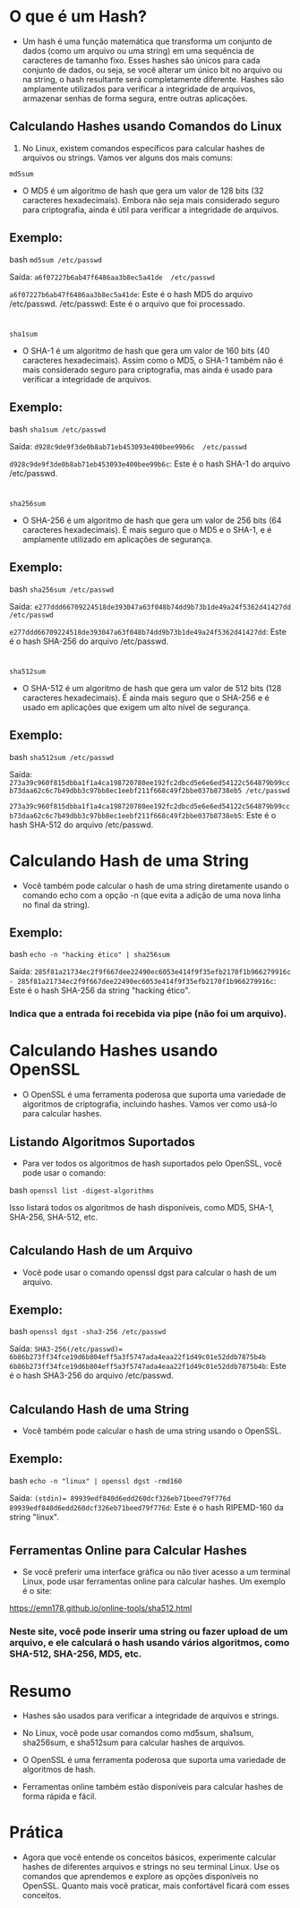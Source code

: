 # O que é um Hash?
- Um hash é uma função matemática que transforma um conjunto de dados (como um arquivo ou uma string) em uma sequência de caracteres de tamanho fixo. Esses hashes são únicos para cada conjunto de dados, ou seja, se você alterar um único bit no arquivo ou na string, o hash resultante será completamente diferente. Hashes são amplamente utilizados para verificar a integridade de arquivos, armazenar senhas de forma segura, entre outras aplicações.

## Calculando Hashes usando Comandos do Linux
1. No Linux, existem comandos específicos para calcular hashes de arquivos ou strings. Vamos ver alguns dos mais comuns:

`md5sum`
- O MD5 é um algoritmo de hash que gera um valor de 128 bits (32 caracteres hexadecimais). Embora não seja mais considerado seguro para criptografia, ainda é útil para verificar a integridade de arquivos.

## Exemplo:

bash
`md5sum /etc/passwd`

Saída:
`a6f07227b6ab47f6486aa3b8ec5a41de  /etc/passwd`

`a6f07227b6ab47f6486aa3b8ec5a41de`: Este é o hash MD5 do arquivo /etc/passwd.
/etc/passwd: Este é o arquivo que foi processado.

#

`sha1sum`
- O SHA-1 é um algoritmo de hash que gera um valor de 160 bits (40 caracteres hexadecimais). Assim como o MD5, o SHA-1 também não é mais considerado seguro para criptografia, mas ainda é usado para verificar a integridade de arquivos.

## Exemplo:

bash
`sha1sum /etc/passwd`

Saída:
`d928c9de9f3de0b8ab71eb453093e400bee99b6c  /etc/passwd`

`d928c9de9f3de0b8ab71eb453093e400bee99b6c`: Este é o hash SHA-1 do arquivo /etc/passwd.

#

`sha256sum`
- O SHA-256 é um algoritmo de hash que gera um valor de 256 bits (64 caracteres hexadecimais). É mais seguro que o MD5 e o SHA-1, e é amplamente utilizado em aplicações de segurança.

## Exemplo:

bash
`sha256sum /etc/passwd`

Saída:
`e277ddd66709224518de393047a63f048b74dd9b73b1de49a24f5362d41427dd  /etc/passwd`

`e277ddd66709224518de393047a63f048b74dd9b73b1de49a24f5362d41427dd`: Este é o hash SHA-256 do arquivo /etc/passwd.

#

`sha512sum`
- O SHA-512 é um algoritmo de hash que gera um valor de 512 bits (128 caracteres hexadecimais). É ainda mais seguro que o SHA-256 e é usado em aplicações que exigem um alto nível de segurança.

## Exemplo:

bash
`sha512sum /etc/passwd`

Saída:
`273a39c960f815dbba1f1a4ca198720780ee192fc2dbcd5e6e6ed54122c564879b99ccb73daa62c6c7b49dbb3c97bb8ec1eebf211f668c49f2bbe037b8738eb5 /etc/passwd`

`273a39c960f815dbba1f1a4ca198720780ee192fc2dbcd5e6e6ed54122c564879b99ccb73daa62c6c7b49dbb3c97bb8ec1eebf211f668c49f2bbe037b8738eb5`: Este é o hash SHA-512 do arquivo /etc/passwd.

#

# Calculando Hash de uma String
- Você também pode calcular o hash de uma string diretamente usando o comando echo com a opção -n (que evita a adição de uma nova linha no final da string).

## Exemplo:

bash
`echo -n "hacking ético" | sha256sum`

Saída:
`285f81a21734ec2f9f667dee22490ec6053e414f9f35efb2170f1b966279916c  -
285f81a21734ec2f9f667dee22490ec6053e414f9f35efb2170f1b966279916c`: Este é o hash SHA-256 da string "hacking ético".

### Indica que a entrada foi recebida via pipe (não foi um arquivo).

#

# Calculando Hashes usando OpenSSL
- O OpenSSL é uma ferramenta poderosa que suporta uma variedade de algoritmos de criptografia, incluindo hashes. Vamos ver como usá-lo para calcular hashes.

## Listando Algoritmos Suportados
- Para ver todos os algoritmos de hash suportados pelo OpenSSL, você pode usar o comando:

bash
`openssl list -digest-algorithms`

Isso listará todos os algoritmos de hash disponíveis, como MD5, SHA-1, SHA-256, SHA-512, etc.

#

## Calculando Hash de um Arquivo
- Você pode usar o comando openssl dgst para calcular o hash de um arquivo.

## Exemplo:

bash
`openssl dgst -sha3-256 /etc/passwd`

Saída:
`SHA3-256(/etc/passwd)=
6b86b273ff34fce19d6b804eff5a3f5747ada4eaa22f1d49c01e52ddb7875b4b
6b86b273ff34fce19d6b804eff5a3f5747ada4eaa22f1d49c01e52ddb7875b4b`: Este é o hash SHA3-256 do arquivo /etc/passwd.

#

## Calculando Hash de uma String
- Você também pode calcular o hash de uma string usando o OpenSSL.

## Exemplo:

bash
`echo -n "linux" | openssl dgst -rmd160`

Saída:
`(stdin)= 89939edf840d6edd260dcf326eb71beed79f776d
89939edf840d6edd260dcf326eb71beed79f776d`: Este é o hash RIPEMD-160 da string "linux".

#

## Ferramentas Online para Calcular Hashes
- Se você preferir uma interface gráfica ou não tiver acesso a um terminal Linux, pode usar ferramentas online para calcular hashes. Um exemplo é o site:

https://emn178.github.io/online-tools/sha512.html

### Neste site, você pode inserir uma string ou fazer upload de um arquivo, e ele calculará o hash usando vários algoritmos, como SHA-512, SHA-256, MD5, etc.

# Resumo
- Hashes são usados para verificar a integridade de arquivos e strings.

- No Linux, você pode usar comandos como md5sum, sha1sum, sha256sum, e sha512sum para calcular hashes de arquivos.

- O OpenSSL é uma ferramenta poderosa que suporta uma variedade de algoritmos de hash.

- Ferramentas online também estão disponíveis para calcular hashes de forma rápida e fácil.

# Prática
- Agora que você entende os conceitos básicos, experimente calcular hashes de diferentes arquivos e strings no seu terminal Linux. Use os comandos que aprendemos e explore as opções disponíveis no OpenSSL. Quanto mais você praticar, mais confortável ficará com esses conceitos.
